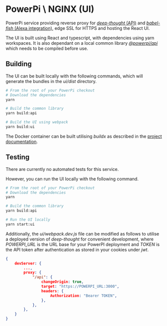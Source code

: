 # PowerPi \ NGINX (UI)

PowerPi service providing reverse proxy for [_deep-thought_ (API)](../deep-thought/README.md) and [_babel-fish_ (Alexa integration)](../babel-fish/README.md), edge SSL for HTTPS and hosting the React UI.

The UI is built using React and typescript, with dependencies using yarn workspaces. It is also dependant on a local common library [_@powerpi/api_](../common/node/api/README.md) which needs to be compiled before use.

## Building

The UI can be built locally with the following commands, which will generate the bundles in the _ui/dist_ directory.

```bash
# From the root of your PowerPi checkout
# Download the dependencies
yarn

# Build the common library
yarn build:api

# Build the UI using webpack
yarn build:ui
```

The Docker container can be built utilising _buildx_ as described in the [project documentation](../README.md#Building).

## Testing

There are currently no automated tests for this service.

However, you can run the UI locally with the following command.

```bash
# From the root of your PowerPi checkout
# Download the dependencies
yarn

# Build the common library
yarn build:api

# Run the UI locally
yarn start:ui
```

Additionally, the _ui/webpack.dev.js_ file can be modified as follows to utilise a deployed version of _deep-thought_ for convenient development, where _POWERPI_URL_ is the URL base for your PowerPI deployment and _TOKEN_ is the API token after authentication as stored in your cookies under _jwt_.

```json
{
    devServer: {
        ...,
        proxy: {
            "/api": {
                changeOrigin: true,
                target: "https://POWERPI_URL:3000",
                headers: {
                    Authorization: "Bearer TOKEN",
                },
            },
        },
    }
}
```
